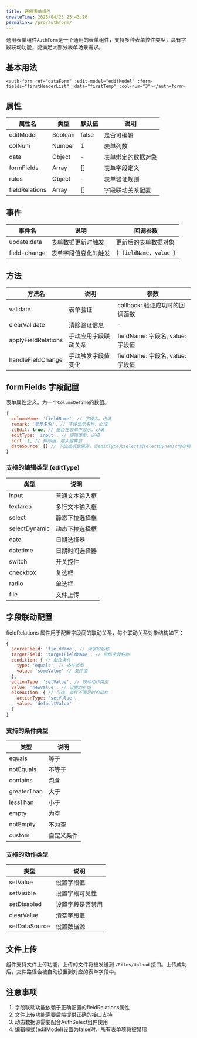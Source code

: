 ```yaml
---
title: 通用表单组件
createTime: 2025/04/23 23:43:26
permalink: /pro/authform/
---
```


通用表单组件`AuthForm`是一个通用的表单组件，支持多种表单控件类型，具有字段联动功能，能满足大部分表单场景需求。

## 基本用法

```vue
<auth-form ref="dataForm" :edit-model="editModel" :form-fields="firstHeaderList" :data="firstTemp" :col-num="3"></auth-form>
```

## 属性

| 属性名 | 类型 | 默认值 | 说明 |
| --- | --- | --- | --- |
| editModel | Boolean | false | 是否可编辑 |
| colNum | Number | 1 | 表单列数 |
| data | Object | - | 表单绑定的数据对象 |
| formFields | Array | [] | 表单字段定义 |
| rules | Object | - | 表单验证规则 |
| fieldRelations | Array | [] | 字段联动关系配置 |

## 事件

| 事件名 | 说明 | 回调参数 |
| --- | --- | --- |
| update:data | 表单数据更新时触发 | 更新后的表单数据对象 |
| field-change | 表单字段值变化时触发 | `{ fieldName, value }` |

## 方法

| 方法名 | 说明 | 参数 |
| --- | --- | --- |
| validate | 表单验证 | callback: 验证成功时的回调函数 |
| clearValidate | 清除验证信息 | - |
| applyFieldRelations | 手动应用字段联动关系 | fieldName: 字段名, value: 字段值 |
| handleFieldChange | 手动触发字段值变化 | fieldName: 字段名, value: 字段值 |

## formFields 字段配置

表单属性定义。为一个`ColumnDefine`的数组。

```javascript
{
  columnName: 'fieldName', // 字段名，必填
  remark: '显示名称', // 字段显示名称，必填
  isEdit: true, // 是否在表单中显示，必填
  editType: 'input', // 编辑类型，必填
  sort: 1, // 排序值，越大越靠前
  dataSource: [] // 下拉选项数据源，当editType为select或selectDynamic时必填
}
```

### 支持的编辑类型 (editType)

| 类型 | 说明 |
| --- | --- |
| input | 普通文本输入框 |
| textarea | 多行文本输入框 |
| select | 静态下拉选择框 |
| selectDynamic | 动态下拉选择框 |
| date | 日期选择器 |
| datetime | 日期时间选择器 |
| switch | 开关控件 |
| checkbox | 复选框 |
| radio | 单选框 |
| file | 文件上传 |

## 字段联动配置

fieldRelations 属性用于配置字段间的联动关系，每个联动关系对象结构如下：

```javascript
{
  sourceField: 'fieldName', // 源字段名称
  targetField: 'targetFieldName', // 目标字段名称
  condition: { // 触发条件
    type: 'equals', // 条件类型
    value: 'someValue' // 条件值
  },
  actionType: 'setValue', // 联动动作类型
  value: 'newValue', // 设置的新值
  elseAction: { // 可选，条件不满足时的动作
    actionType: 'setValue',
    value: 'defaultValue'
  }
}
```

### 支持的条件类型

| 类型 | 说明 |
| --- | --- |
| equals | 等于 |
| notEquals | 不等于 |
| contains | 包含 |
| greaterThan | 大于 |
| lessThan | 小于 |
| empty | 为空 |
| notEmpty | 不为空 |
| custom | 自定义条件 |

### 支持的动作类型

| 类型 | 说明 |
| --- | --- |
| setValue | 设置字段值 |
| setVisible | 设置字段可见性 |
| setDisabled | 设置字段是否禁用 |
| clearValue | 清空字段值 |
| setDataSource | 设置数据源 |

## 文件上传

组件支持文件上传功能，上传的文件将被发送到 `/Files/Upload` 接口。上传成功后，文件路径会被自动设置到对应的表单字段中。

## 注意事项

1. 字段联动功能依赖于正确配置的fieldRelations属性
2. 文件上传功能需要后端提供正确的接口支持
3. 动态数据源需要配合AuthSelect组件使用
4. 编辑模式(editModel)设置为false时，所有表单项将被禁用 
